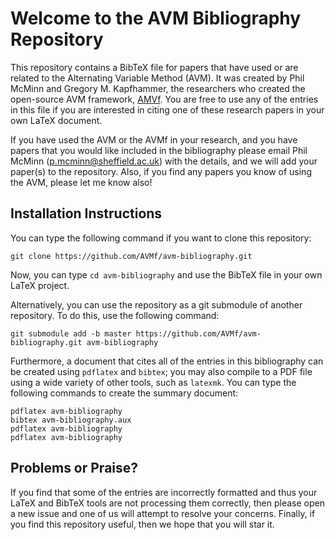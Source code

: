 # Welcome to the AVM Bibliography Repository

This repository contains a BibTeX file for papers that have used or are related
to the Alternating Variable Method (AVM). It was created by Phil McMinn and
Gregory M. Kapfhammer, the researchers who created the open-source AVM
framework, [AMVf](http://avmframework.org). You are free to use any of the
entries in this file if you are interested in citing one of these research
papers in your own LaTeX document.

If you have used the AVM or the AVMf in your research, and you have papers that
you would like included in the bibliography please email Phil McMinn
(p.mcminn@sheffield.ac.uk) with the details, and we will add your paper(s) to
the repository. Also, if you find any papers you know of using the AVM, please
let me know also!

## Installation Instructions

You can type the following command if you want to clone this repository:

```shell
git clone https://github.com/AVMf/avm-bibliography.git
```

Now, you can type `cd avm-bibliography` and use the BibTeX file in your own
LaTeX project.

Alternatively, you can use the repository as a git submodule of another
repository. To do this, use the following command:

```shell
git submodule add -b master https://github.com/AVMf/avm-bibliography.git avm-bibliography
```

Furthermore, a document that cites all of the entries in this bibliography can
be created using `pdflatex` and `bibtex`; you may also compile to a PDF file
using a wide variety of other tools, such as `latexmk`. You can type the
following commands to create the summary document:

```shell
pdflatex avm-bibliography
bibtex avm-bibliography.aux
pdflatex avm-bibliography
pdflatex avm-bibliography
```

## Problems or Praise?

If you find that some of the entries are incorrectly formatted and thus your
LaTeX and BibTeX tools are not processing them correctly, then please open a new
issue and one of us will attempt to resolve your concerns. Finally, if you find
this repository useful, then we hope that you will star it.
